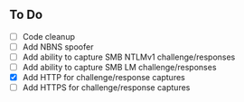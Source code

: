 ## To Do
- [ ] Code cleanup
- [ ] Add NBNS spoofer
- [ ] Add ability to capture SMB NTLMv1 challenge/responses
- [ ] Add ability to capture SMB LM challenge/responses
- [x] Add HTTP for challenge/response captures
- [ ] Add HTTPS for challenge/response captures
